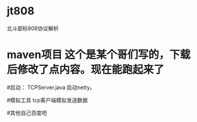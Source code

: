 # jt808
北斗部标808协议解析


#  maven项目  这个是某个哥们写的，下载后修改了点内容。现在能跑起来了

#启动：
 TCPServer.java   启动netty。

 #模拟工具  tcp客户端模拟发送数据


 #其他自己百度吧
